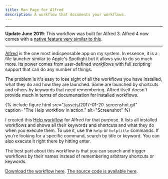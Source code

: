 ```yaml
---
title: Man Page for Alfred
description: A workflow that documents your workflows.
---
```


---

**Update June 2019**: This workflow was built for Alfred 3. Alfred 4 now comes with a [native feature very similar to this](https://www.alfredapp.com/whats-new/).

---

[Alfred](https://alfredapp.com) is the one most indispensable app on my system. In essence, it is a file launcher similar to Apple's Spotlight but it allows you to do so much more. Its power comes from user-defined *workflows* with full scripting support that can do any number of things.

The problem is it's easy to lose sight of all the workflows you have installed, what they do and how they are launched. Some are launched by shortcuts and others by keywords that need remembering. Alfred itself doesn't provide much in terms of documentation for installed workflows.

{% include figure.html src="/assets/2017-01-20-screenshot.gif" caption="The Help workflow in action." alt="Screenshot" %}

I created this [Help workflow][github] for Alfred for that purpose. It lists all installed workflows and shows all their keywords and shortcuts and what they do when you execute them. To use it, use the `help` or `helptitle` commands. If you're looking for a specific command, search by title or keyword. You can also execute it right there by hitting enter.

The best part about this workflow is that you can search and trigger workflows by their names instead of remembering arbitrary shortcuts or keywords.

[Download the workflow here](https://github.com/arthurhammer/alfred-workflows/blob/master/help/Help.alfredworkflow?raw=true). [The source code is available here][github].

[github]: https://github.com/arthurhammer/alfred-workflows/tree/master/help

